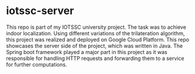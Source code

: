 # iotssc-server
This repo is part of my IOTSSC university project. The task was to achieve indoor localization. Using different variations of the trilateration algorithm, this project was realized and deployed on Google Cloud Platform. 
This repo showcases the server side of the project, which was written in Java. The Spring boot framework played a major part in this project as it was responsible for handling HTTP requests and forwarding them to a service for further computations. 
